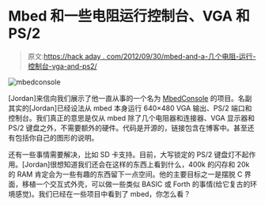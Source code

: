 # Mbed 和一些电阻运行控制台、VGA 和 PS/2

> 原文:[https://hack aday . com/2012/09/30/mbed-and-a-几个电阻-运行-控制台-vga-and-ps2/](https://hackaday.com/2012/09/30/mbed-and-a-few-resistors-runs-console-vga-and-ps2/)

![](../Images/25a2ddee452d952f1f81d9a6a7f6d06c.png "mbedconsole")

[Jordan]来信向我们展示了他一直从事的一个名为 [MbedConsole](http://lastyearswishes.com/blog/view/50687bc2d1f1a503adc7287e) 的项目。名副其实的[Jordan]已经设法从 mbed 本身运行 640×480 VGA 输出、PS/2 端口和控制台。我们真正的意思是仅从 mbed 除了几个电阻器和连接器、VGA 显示器和 PS/2 键盘之外，不需要额外的硬件。代码是开源的，链接包含在博客中。甚至还有包括你自己的图形的说明。

还有一些事情需要解决，比如 SD 卡支持。目前，大写锁定的 PS/2 键盘灯不起作用。[Jordan]很想知道我们还会在这样的东西上看到什么，400k 的闪存和 20k 的 RAM 肯定会为一些有趣的东西留下一点空间。他的主要目标之一是摆脱 C 界面，移植一个交互式外壳，可以做一些类似 BASIC 或 Forth 的事情(给它复古的环境感觉)。我们已经在一些项目中看到了 mbed，你怎么看？